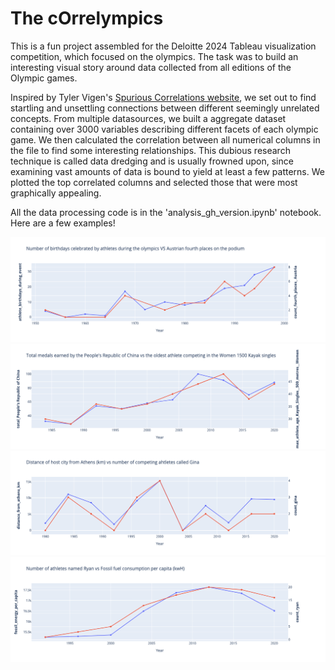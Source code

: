 # The cOrrelympics

This is a fun project assembled for the Deloitte 2024 Tableau visualization competition, which focused on the olympics. The task was to build an interesting visual story around data collected from all editions of the Olympic games.

Inspired by Tyler Vigen's [Spurious Correlations website](https://www.tylervigen.com/spurious-correlations), we set out to find startling and unsettling connections between different seemingly unrelated concepts. From multiple datasources, we built a aggregate dataset containing over 3000 variables describing different facets of each olympic game. We then calculated the correlation between all numerical columns in the file to find some interesting relationships. This dubious research technique is called data dredging and is usually frowned upon, since examining vast amounts of data is bound to yield at least a few patterns. We plotted the top correlated columns and selected those that were most graphically appealing.

All the data processing code is in the 'analysis_gh_version.ipynb' notebook. Here are a few examples!

![Austrian fourth places vs olympian birthdays](graph_examples/austria_example.png)
![PRC medals vs oldest kayak athlete](graph_examples/china_kayak.png)
![Distance from Athens vs athletes called Gina](graph_examples/gina.png)
![Athletes called Ryan vs fossil fuel consumption per capita](graph_examples/ryan_athletes.png)
